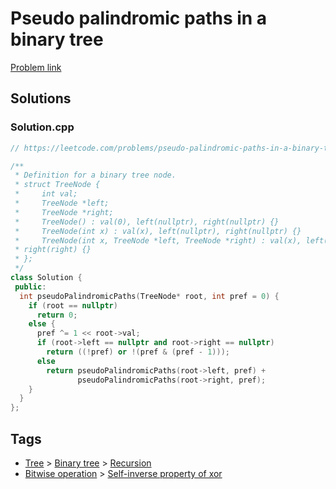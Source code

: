 # Pseudo palindromic paths in a binary tree

[Problem link](https://leetcode.com/problems/pseudo-palindromic-paths-in-a-binary-tree)

## Solutions


### Solution.cpp
```cpp
// https://leetcode.com/problems/pseudo-palindromic-paths-in-a-binary-tree

/**
 * Definition for a binary tree node.
 * struct TreeNode {
 *     int val;
 *     TreeNode *left;
 *     TreeNode *right;
 *     TreeNode() : val(0), left(nullptr), right(nullptr) {}
 *     TreeNode(int x) : val(x), left(nullptr), right(nullptr) {}
 *     TreeNode(int x, TreeNode *left, TreeNode *right) : val(x), left(left),
 * right(right) {}
 * };
 */
class Solution {
 public:
  int pseudoPalindromicPaths(TreeNode* root, int pref = 0) {
    if (root == nullptr)
      return 0;
    else {
      pref ^= 1 << root->val;
      if (root->left == nullptr and root->right == nullptr)
        return ((!pref) or !(pref & (pref - 1)));
      else
        return pseudoPalindromicPaths(root->left, pref) +
               pseudoPalindromicPaths(root->right, pref);
    }
  }
};
```
## Tags

* [Tree](/README.md#Tree) > [Binary tree](/README.md#Tree-Binary_tree) > [Recursion](/README.md#Tree-Binary_tree-Recursion)
* [Bitwise operation](/README.md#Bitwise_operation) > [Self-inverse property of xor](/README.md#Bitwise_operation-Self_inverse_property_of_xor)
